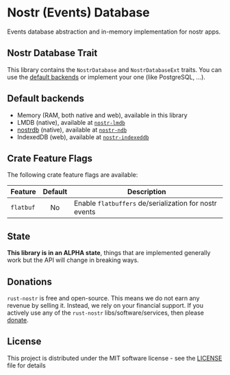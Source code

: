 # Nostr (Events) Database

Events database abstraction and in-memory implementation for nostr apps.

## Nostr Database Trait

This library contains the `NostrDatabase` and `NostrDatabaseExt` traits. You can use the [default backends](#default-backends) or implement your one (like PostgreSQL, ...).

## Default backends

* Memory (RAM, both native and web), available in this library
* LMDB (native), available at [`nostr-lmdb`](https://crates.io/crates/nostr-lmdb)
* [nostrdb](https://github.com/damus-io/nostrdb) (native), available at [`nostr-ndb`](https://crates.io/crates/nostr-ndb)
* IndexedDB (web), available at [`nostr-indexeddb`](https://crates.io/crates/nostr-indexeddb)

## Crate Feature Flags

The following crate feature flags are available:

| Feature   | Default | Description                                            |
|-----------|:-------:|--------------------------------------------------------|
| `flatbuf` |   No    | Enable `flatbuffers` de/serialization for nostr events |

## State

**This library is in an ALPHA state**, things that are implemented generally work but the API will change in breaking ways.

## Donations

`rust-nostr` is free and open-source. This means we do not earn any revenue by selling it. Instead, we rely on your financial support. If you actively use any of the `rust-nostr` libs/software/services, then please [donate](https://rust-nostr.org/donate).

## License

This project is distributed under the MIT software license - see the [LICENSE](../../LICENSE) file for details

